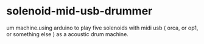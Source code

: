 # solenoid-mid-usb-drummer
um machine.using arduino to play five solenoids with midi usb ( orca, or op1, or something else ) as a acoustic drum machine.
